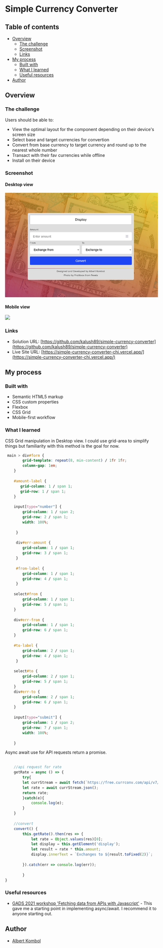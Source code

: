 # Simple Currency Converter

## Table of contents

- [Overview](#overview)
  - [The challenge](#the-challenge)
  - [Screenshot](#screenshot)
  - [Links](#links)
- [My process](#my-process)
  - [Built with](#built-with)
  - [What I learned](#what-i-learned)
  - [Useful resources](#useful-resources)
- [Author](#author)


## Overview

### The challenge

Users should be able to:

- View the optimal layout for the component depending on their device's screen size
- Select base and target currencies for convertion
- Convert from base currency to target currency and round up to the nearest whole number
- Transact with their fav currencies while offline
- Install on their device


### Screenshot

#### Desktop view

![](./img/screenshot.png)

#### Mobile view

![](./img/mobile-screenshot.png)

### Links

- Solution URL: [https://github.com/kalush89/simple-currency-converter](https://github.com/kalush89/simple-currency-converter)
- Live Site URL: [https://simple-currency-converter-chi.vercel.app/](https://simple-currency-converter-chi.vercel.app/)

## My process

### Built with

- Semantic HTML5 markup
- CSS custom properties
- Flexbox
- CSS Grid
- Mobile-first workflow

### What I learned

CSS Grid manipulation in Desktop view. I could use grid-area to simplify things but familiarity with this method is the goal for now. 
```css
 main > div#form {
        grid-template: repeat(8, min-content) / 1fr 1fr;
        column-gap: 1em;
    }

    #amount-label {
       grid-column: 1 / span 1;
       grid-row: 1 / span 1;  
    }

    input[type="number"] {
        grid-column: 1 / span 2;
        grid-row: 2 / span 1;
        width: 100%; 
         
     }

     div#err-amount {
        grid-column: 1 / span 1;
        grid-row: 3 / span 1;
     }

     #from-label {
        grid-column: 1 / span 1;
        grid-row: 4 / span 1;  
     }

    select#from {
        grid-column: 1 / span 1;
        grid-row: 5 / span 1;
    }

    div#err-from {
        grid-column: 1 / span 1;
        grid-row: 6 / span 1;
    }

    #to-label {
        grid-column: 2 / span 1;
        grid-row: 4 / span 1;  
     }

    select#to {
        grid-column: 2 / span 1;
        grid-row: 5 / span 1;
    }
    div#err-to {
        grid-column: 2 / span 1;
        grid-row: 6 / span 1;
    }

    input[type="submit"] {
        grid-column: 1 / span 2;
        grid-row: 7 / span 1;
        width: 100%;
       
    }
```
Async await use for API requests return a promise. 
```javascript

    //api request for rate
    getRate = async () => {
        try{
        let currStream = await fetch(`https://free.currconv.com/api/v7/convert?q=${this.encodeUri()}&compact=ultra&apiKey=[apikey]`);
        let rate = await currStream.json();
        return rate;
        }catch(e){
            console.log(e);
        }
    }

    //convert
    convert() {
        this.getRate().then(res => {
            let rate = Object.values(res)[0];
            let display = this.getElement('display');
            let result = rate * this.amount;
            display.innerText = `Exchanges to ${result.toFixed(2)}`;
            
        }).catch(err => console.log(err));
    
        }
}

```

### Useful resources

- [GADS 2021 workshop 'Fetching data from APIs with Javascript'](https://www.youtube.com/watch?v=HPozqIIYyk4) - This gave me a starting point in implementing async/await. I recommend it to anyone starting out.


## Author

 - [Albert Kombol](https://community.andela.com/u/91e658ee)

